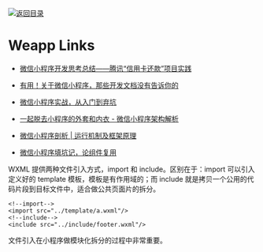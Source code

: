 [![返回目录](https://parg.co/UGo)](https://github.com/wxyyxc1992/Awesome-Links)

# Weapp Links

* [微信小程序开发思考总结——腾讯“信用卡还款”项目实践](http://mp.weixin.qq.com/s?__biz=MzA3NTYzODYzMg==&mid=2653578147&idx=1&sn=dc8ed8974bd7086389155eecc82e524d&chksm=84b3b1a4b3c438b275dc04bc454b1177fce1e3175841bd09a3be23ca8bf17679e3be90556d68&scene=4#wechat_redirect)

* [有用！关于微信小程序，那些开发文档没有告诉你的 ](http://www.wxapp-union.com/portal.php?aid=327)

* [微信小程序实战，从入门到弃坑](http://www.jianshu.com/p/4433d46e6235)

* [一起脱去小程序的外套和内衣 - 微信小程序架构解析](http://mp.weixin.qq.com/s/KxqdX16MH8AX7ZYv8CQNIw)

* [微信小程序剖析 | 运行机制及框架原理](http://mp.weixin.qq.com/s?__biz=MzIwNjQwMzUwMQ==&mid=2247484316&idx=1&sn=463bbea1626458beb30f55ce155b4983&chksm=9723615ea054e848497c3b72e5264d99c9230144bd21862c508211085bf93b71078cc2fc1fc5&mpshare=1&scene=1&srcid=1010oBHfkIbQVf2UIHdXsURe#rd)

- [微信小程序填坑记，论组件复用](https://segmentfault.com/n/1330000007037416)

WXML 提供两种文件引入方式，import 和 include。区别在于：import 可以引入定义好的 template 模板，模板是有作用域的；而 include 就是拷贝一个公用的代码片段到目标文件中，适合做公共页面片的拆分。

```
<!--import-->
<import src="../template/a.wxml"/>
<!--include-->
<include src="../include/footer.wxml"/>
```

文件引入在小程序做模块化拆分的过程中非常重要。
